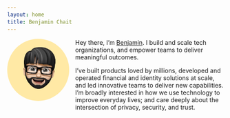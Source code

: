 ```yaml
---
layout: home
title: Benjamin Chait
---
```

<img src="/assets/img/IMG_0534.jpeg" alt="Benjamin memoji" style="float: left; width: 9rem; border-radius: 50%; margin: 0 1em 1em 0;" />

<p>Hey there, I’m <a href="/about">Benjamin</a>. I build and scale tech organizations, and empower teams to deliver meaningful outcomes.</p>

<p>I’ve built products loved by millions, developed and operated financial and identity solutions at scale, and led innovative teams to deliver new capabilities. I’m broadly interested in how we use technology to improve everyday lives; and care deeply about the intersection of privacy, security, and trust.</p>

<!-- indie auth https://indieweb.org/rel-me and https://indielogin.com/setup -->
<link href="https://twitter.com/benjaminchait" rel="me">
<link href="https://github.com/benjaminchait" rel="me">
<!-- end indie auth -->

